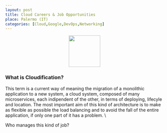 ```yaml
---
layout: post
title: Cloud Careers & Job Opportunities
place: Palermo (IT)
categories: [Cloud,Google,DevOps,Networking]
---
```



<p align="center">
<img src="https://img.evbuc.com/https%3A%2F%2Fcdn.evbuc.com%2Fimages%2F28874037%2F103336306867%2F2%2Foriginal.jpg?w=225&auto=format%2Ccompress&q=75&sharp=10&s=73faaa7ac2a47a3e411866460f3844bb" width="100" height="100" />
</p>

### What is Cloudification?
This term is a current way of meaning the migration of a monolithic application to a new system, a cloud system, composed of many microservices, each indipendent of the other, in terms of deploying, lifecyle and location. The most important aim of this kind of architecture is to make as flexible as possible the load balancing and to avoid the fall of the entire application, if only one part of it has a problem. \

Who manages this kind of job?

